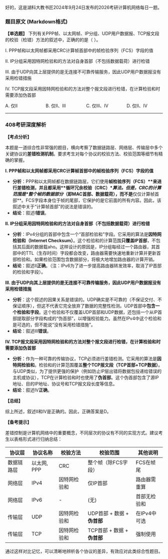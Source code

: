 好的，这是湖科大教书匠2024年9月24日发布的2026考研计算机网络每日一题。

### 题目原文 (Markdown格式)

**【单选题】** 下列有关PPP帧、以太网帧、IP分组、UDP用户数据报、TCP报文段的校验（检错）方法的叙述中，正确的的是（ ）。

I. PPP帧和以太网帧都采用CRC计算帧首部中的帧检验序列（FCS）字段的值 

II. IP分组采用因特网检验和的方法对自身首部（不包括数据载荷）进行检错 

III. 由于UDP向其上层提供的是无连接不可靠传输服务，因此UDP用户数据报没有采用检错措施 

IV. TCP报文段采用因特网检验和的方法对整个报文段进行检错，在计算检验和时需要添加伪首部

<!-- A. 仅II B. 仅II、III C. 仅III、IV D. 仅II、IV -->

<div style="display:flex; flex-wrap:wrap; gap:1em;">
  <div style="flex:1 1 20%;">A. 仅II</div>
  <div style="flex:1 1 20%;">B. 仅II、III</div>
  <div style="flex:1 1 20%;">C. 仅III、IV</div>
  <div style="flex:1 1 20%;">D. 仅II、IV</div>
</div>

------

### 408考研深度解析

**【考点分析】**

本题是一道综合性非常强的题目，横向考察了数据链路层、网络层、传输层中多个关键协议的**差错检测机制**。要求考生对每个协议的校验方法、校验范围等细节有精确的掌握。

**I. PPP帧和以太网帧都采用CRC计算帧首部中的帧检验序列（FCS）字段的值**

- **分析**：PPP和以太网帧都在数据链路层，它们使用**帧检验序列（FCS）\**来进行差错检测，并且都采用\**循环冗余校验（CRC）\**算法。但是，CRC的计算范围是\**整个帧的数据部分**（即MAC首部、数据载荷），而不是**仅仅计算帧首部**。FCS字段本身位于帧的尾部，它保护的是它前面的所有内容。因此，该叙述中关于“计算帧首部”的说法是错误的。
- **结论**：叙述I**错误**。

**II. IP分组采用因特网检验和的方法对自身首部（不包括数据载荷）进行检错**

- **分析**：IPv4分组的首部中包含一个“首部检验和”字段。它采用的算法是**因特网检验和（Internet Checksum）**。这个检验和的计算范围**只覆盖IP首部**，不包括其后面的数据载aho。这样设计的原因是，IP分组每经过一个路由器，其首部中的TTL（生存时间）字段都会改变，路由器需要快速地重新计算并更新首部检验和。如果检验范围包含数据部分，将极大地增加路由器的计算开销。
- **结论**：叙述II**正确**。（注：IPv6为了进一步提高路由器转发效率，取消了IP首部的检验和字段）。

**III. 由于UDP向其上层提供的是无连接不可靠传输服务，因此UDP用户数据报没有采用检错措施**

- **分析**：这个叙述的因果关系是错误的。UDP确实是不可靠的（不保证交付、不保证顺序），但这不代表它完全放弃了数据的完整性检测。UDP首部中**包含一个检验和字段**。这个检验和不仅覆盖UDP首部和UDP数据，还包括一个从IP首部提取部分字段构成的“伪首部”，以增强校验能力。虽然在IPv4中这个检验和是可选的，但不能说“没有采用检错措施”。
- **结论**：叙述III**错误**。

**IV. TCP报文段采用因特网检验和的方法对整个报文段进行检错，在计算检验和时需要添加伪首部**

- **分析**：作为一种可靠的传输协议，TCP必须进行差错检测。它采用的算法是**因特网检验和**。检验和的计算范围覆盖**整个TCP报文段（TCP首部+TCP数据）**。与UDP类似，为了提供更强的保护（例如防止IP层出错将数据包投递给错误的主机或协议），TCP在计算检验和时也使用了**伪首部**。这个伪首部包含了源IP地址、目的IP地址、协议号和TCP报文段长度等信息。
- **结论**：叙述IV**正确**。

**【总结】**

综上所述，叙述II和IV是正确的。因此，正确答案是D。

**【备考提示】** 

差错控制是计算机网络中的重要概念，不同层次的协议有不同的实现方式。建议考生以表格形式进行归纳总结：

| 协议层     | 协议名称    | 校验方法     | 校验范围                    | 其他说明     |
| ---------- | ----------- | ------------ | --------------------------- | ------------ |
| 数据链路层 | 以太网, PPP | CRC          | 整个帧（除FCS字段）         | FCS在帧尾    |
| 网络层     | IPv4        | 因特网检验和 | 仅IP首部                    | 路由器需重算 |
| 网络层     | IPv6        | -            | (无)                        | 首部无检验和 |
| 传输层     | UDP         | 因特网检验和 | UDP首部 + 数据 + **伪首部** | 在IPv4中可选 |
| 传输层     | TCP         | 因特网检验和 | TCP首部 + 数据 + **伪首部** | 强制使用     |

通过这样对比记忆，可以清晰地辨析各个协议的差异，有效应对此类综合性题目。
